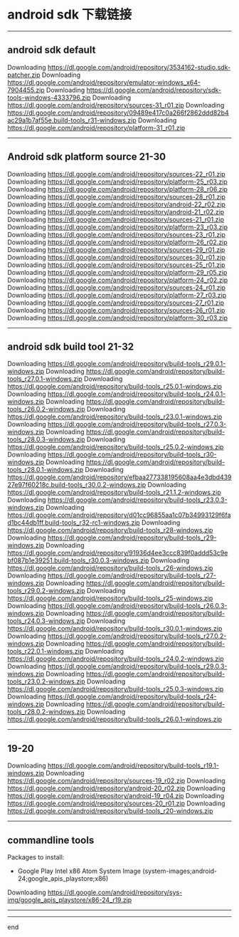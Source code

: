 
# android sdk 下载链接

----------------------------------------

## android sdk default

Downloading https://dl.google.com/android/repository/3534162-studio.sdk-patcher.zip
Downloading https://dl.google.com/android/repository/emulator-windows_x64-7904455.zip
Downloading https://dl.google.com/android/repository/sdk-tools-windows-4333796.zip
Downloading https://dl.google.com/android/repository/sources-31_r01.zip
Downloading https://dl.google.com/android/repository/09489e417c0a266f2862ddd82b4ac29a1b7af55e.build-tools_r31-windows.zip
Downloading https://dl.google.com/android/repository/platform-31_r01.zip

------------------------------------------------------------------------

## Android sdk platform source 21-30

Downloading https://dl.google.com/android/repository/sources-22_r01.zip
Downloading https://dl.google.com/android/repository/platform-25_r03.zip
Downloading https://dl.google.com/android/repository/platform-28_r06.zip
Downloading https://dl.google.com/android/repository/sources-28_r01.zip
Downloading https://dl.google.com/android/repository/android-22_r02.zip
Downloading https://dl.google.com/android/repository/android-21_r02.zip
Downloading https://dl.google.com/android/repository/sources-21_r01.zip
Downloading https://dl.google.com/android/repository/platform-23_r03.zip
Downloading https://dl.google.com/android/repository/sources-23_r01.zip
Downloading https://dl.google.com/android/repository/platform-26_r02.zip
Downloading https://dl.google.com/android/repository/sources-29_r01.zip
Downloading https://dl.google.com/android/repository/sources-30_r01.zip
Downloading https://dl.google.com/android/repository/sources-25_r01.zip
Downloading https://dl.google.com/android/repository/platform-29_r05.zip
Downloading https://dl.google.com/android/repository/platform-24_r02.zip
Downloading https://dl.google.com/android/repository/sources-24_r01.zip
Downloading https://dl.google.com/android/repository/platform-27_r03.zip
Downloading https://dl.google.com/android/repository/sources-27_r01.zip
Downloading https://dl.google.com/android/repository/sources-26_r01.zip
Downloading https://dl.google.com/android/repository/platform-30_r03.zip

--------------------------------------------------------------------------------

## android sdk build tool 21-32

Downloading https://dl.google.com/android/repository/build-tools_r29.0.1-windows.zip
Downloading https://dl.google.com/android/repository/build-tools_r27.0.1-windows.zip
Downloading https://dl.google.com/android/repository/build-tools_r25.0.1-windows.zip
Downloading https://dl.google.com/android/repository/build-tools_r24.0.1-windows.zip
Downloading https://dl.google.com/android/repository/build-tools_r26.0.2-windows.zip
Downloading https://dl.google.com/android/repository/build-tools_r23.0.1-windows.zip
Downloading https://dl.google.com/android/repository/build-tools_r27.0.3-windows.zip
Downloading https://dl.google.com/android/repository/build-tools_r28.0.3-windows.zip
Downloading https://dl.google.com/android/repository/build-tools_r25.0.2-windows.zip
Downloading https://dl.google.com/android/repository/build-tools_r30-windows.zip
Downloading https://dl.google.com/android/repository/build-tools_r28.0.1-windows.zip
Downloading https://dl.google.com/android/repository/efbaa277338195608aa4e3dbd43927e97f60218c.build-tools_r30.0.2-windows.zip
Downloading https://dl.google.com/android/repository/build-tools_r21.1.2-windows.zip
Downloading https://dl.google.com/android/repository/build-tools_r23.0.3-windows.zip
Downloading https://dl.google.com/android/repository/d01cc96855aa1c07b34993129f6fad1bc44db1ff.build-tools_r32-rc1-windows.zip
Downloading https://dl.google.com/android/repository/build-tools_r28-windows.zip
Downloading https://dl.google.com/android/repository/build-tools_r29-windows.zip
Downloading https://dl.google.com/android/repository/91936d4ee3ccc839f0addd53c9ebf087b1e39251.build-tools_r30.0.3-windows.zip
Downloading https://dl.google.com/android/repository/build-tools_r26-windows.zip
Downloading https://dl.google.com/android/repository/build-tools_r27-windows.zip
Downloading https://dl.google.com/android/repository/build-tools_r29.0.2-windows.zip
Downloading https://dl.google.com/android/repository/build-tools_r25-windows.zip
Downloading https://dl.google.com/android/repository/build-tools_r26.0.3-windows.zip
Downloading https://dl.google.com/android/repository/build-tools_r24.0.3-windows.zip
Downloading https://dl.google.com/android/repository/build-tools_r30.0.1-windows.zip
Downloading https://dl.google.com/android/repository/build-tools_r27.0.2-windows.zip
Downloading https://dl.google.com/android/repository/build-tools_r22.0.1-windows.zip
Downloading https://dl.google.com/android/repository/build-tools_r24.0.2-windows.zip
Downloading https://dl.google.com/android/repository/build-tools_r29.0.3-windows.zip
Downloading https://dl.google.com/android/repository/build-tools_r23.0.2-windows.zip
Downloading https://dl.google.com/android/repository/build-tools_r25.0.3-windows.zip
Downloading https://dl.google.com/android/repository/build-tools_r24-windows.zip
Downloading https://dl.google.com/android/repository/build-tools_r28.0.2-windows.zip
Downloading https://dl.google.com/android/repository/build-tools_r26.0.1-windows.zip

--------------------------------------------------------------------------------

## 19-20
Downloading https://dl.google.com/android/repository/build-tools_r19.1-windows.zip
Downloading https://dl.google.com/android/repository/sources-19_r02.zip
Downloading https://dl.google.com/android/repository/android-20_r02.zip
Downloading https://dl.google.com/android/repository/android-19_r04.zip
Downloading https://dl.google.com/android/repository/sources-20_r01.zip
Downloading https://dl.google.com/android/repository/build-tools_r20-windows.zip

---------------------------------------------------------------

## commandline tools

Packages to install: 
- Google Play Intel x86 Atom System Image (system-images;android-24;google_apis_playstore;x86)

Downloading https://dl.google.com/android/repository/sys-img/google_apis_playstore/x86-24_r19.zip

---------------------------------------------------------------

---------------------------


end
